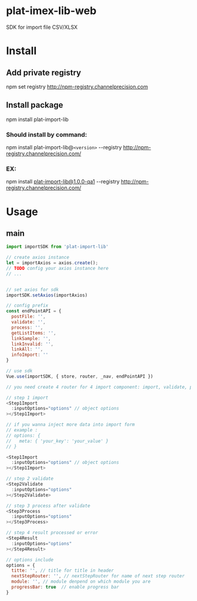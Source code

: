 # plat-imex-lib-web

SDK for import file CSV/XLSX

# Install
## Add private registry
npm set registry http://npm-registry.channelprecision.com
## Install package
npm install plat-import-lib
### Should install by command:
npm install plat-import-lib@`<version>` --registry http://npm-registry.channelprecision.com/
### EX:
npm install plat-import-lib@1.0.0-qa1 --registry http://npm-registry.channelprecision.com/

# Usage
## main
```javascript
import importSDK from 'plat-import-lib'

// create axios instance
let = importAxios = axios.create();
// TODO config your axios instance here
// ...


// set axios for sdk
importSDK.setAxios(importAxios)

// config prefix
const endPointAPI = {
  postFile: '',
  validate: '',
  process: '',
  getListItems: '',
  linkSample: '',
  linkInvalid: '',
  linkAll: '',
  infoImport: ''
}

// use sdk
Vue.use(importSDK, { store, router, _nav, endPointAPI })

// you need create 4 router for 4 import component: import, validate, process, result

// step 1 import
<Step1Import
  :inputOptions="options" // object options
></Step1Import>

// if you wanna inject more data into import form 
// example : 
// options: {
//   meta: { 'your_key': 'your_value' }
// }

<Step1Import
  :inputOptions="options" // object options
></Step1Import>

// step 2 validate
<Step2Validate
  :inputOptions="options"
></Step2Validate>

// step 3 process after validate
<Step3Process
  :inputOptions="options"
></Step3Process>

// step 4 result processed or error
<Step4Result
  :inputOptions="options"
></Step4Result>

// options include
options = {
  titte: '', // title for title in header
  nextStepRouter: '', // nextStepRouter for name of next step router
  module: '', // module denpend on which module you are
  progressBar: true  // enable progress bar
}
